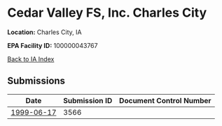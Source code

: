 # Cedar Valley FS, Inc.  Charles City

**Location:** Charles City, IA

**EPA Facility ID:** 100000043767

[Back to IA Index](../../index.md)

## Submissions

| Date | Submission ID | Document Control Number |
|------|--------------|-------------------------|
| [1999-06-17](submissions/3566.md) | 3566 |  |
